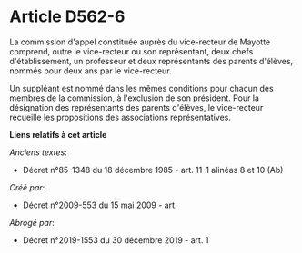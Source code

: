 # Article D562-6

La commission d'appel constituée auprès du vice-recteur de Mayotte comprend, outre le vice-recteur ou son représentant, deux
chefs d'établissement, un professeur et deux représentants des parents d'élèves, nommés pour deux ans par le vice-recteur.

Un suppléant est nommé dans les mêmes conditions pour chacun des membres de la commission, à l'exclusion de son président.
Pour la désignation des représentants des parents d'élèves, le vice-recteur recueille les propositions des associations
représentatives.

**Liens relatifs à cet article**

_Anciens textes_:

  - Décret n°85-1348 du 18 décembre 1985 - art. 11-1 alinéas 8 et 10 (Ab)

_Créé par_:

  - Décret n°2009-553 du 15 mai 2009 - art.

_Abrogé par_:

  - Décret n°2019-1553 du 30 décembre 2019 - art. 1
